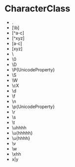 # CharacterClass
- .
- [\b]
- [^a-c]
- [^xyz]
- [a-c]
- [xyz]
- \
- \0
- \D
- \P{UnicodeProperty}
- \S
- \W
- \cX
- \d
- \f
- \n
- \p{UnicodeProperty}
- \r
- \s
- \t
- \uhhhh
- \u{hhhhh}
- \u{hhhh}
- \v
- \w
- \xhh
- x|y